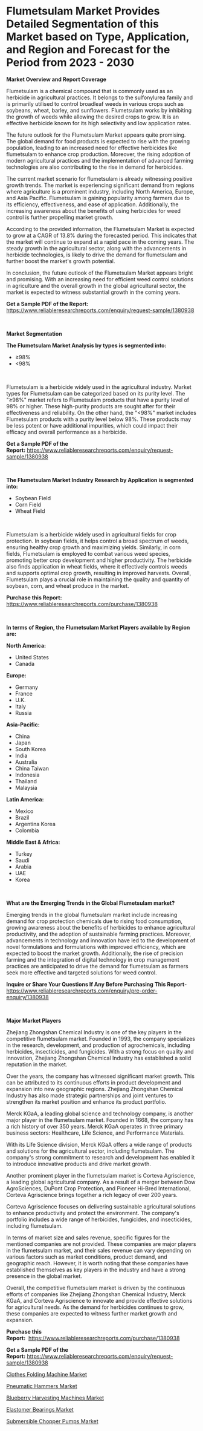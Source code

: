 <p><h1>Flumetsulam Market Provides Detailed Segmentation of this Market based on Type, Application, and Region and Forecast for the Period from 2023 - 2030</h1></p><p><strong>Market Overview and Report Coverage</strong></p>
<p><p>Flumetsulam is a chemical compound that is commonly used as an herbicide in agricultural practices. It belongs to the sulfonylurea family and is primarily utilised to control broadleaf weeds in various crops such as soybeans, wheat, barley, and sunflowers. Flumetsulam works by inhibiting the growth of weeds while allowing the desired crops to grow. It is an effective herbicide known for its high selectivity and low application rates.</p><p>The future outlook for the Flumetsulam Market appears quite promising. The global demand for food products is expected to rise with the growing population, leading to an increased need for effective herbicides like flumetsulam to enhance crop production. Moreover, the rising adoption of modern agricultural practices and the implementation of advanced farming technologies are also contributing to the rise in demand for herbicides.</p><p>The current market scenario for flumetsulam is already witnessing positive growth trends. The market is experiencing significant demand from regions where agriculture is a prominent industry, including North America, Europe, and Asia Pacific. Flumetsulam is gaining popularity among farmers due to its efficiency, effectiveness, and ease of application. Additionally, the increasing awareness about the benefits of using herbicides for weed control is further propelling market growth.</p><p>According to the provided information, the Flumetsulam Market is expected to grow at a CAGR of 13.8% during the forecasted period. This indicates that the market will continue to expand at a rapid pace in the coming years. The steady growth in the agricultural sector, along with the advancements in herbicide technologies, is likely to drive the demand for flumetsulam and further boost the market's growth potential.</p><p>In conclusion, the future outlook of the Flumetsulam Market appears bright and promising. With an increasing need for efficient weed control solutions in agriculture and the overall growth in the global agricultural sector, the market is expected to witness substantial growth in the coming years.</p></p>
<p><strong>Get a Sample PDF of the Report:</strong> <a href="https://www.reliableresearchreports.com/enquiry/request-sample/1380938">https://www.reliableresearchreports.com/enquiry/request-sample/1380938</a></p>
<p>&nbsp;</p>
<p><strong>Market Segmentation</strong></p>
<p><strong>The Flumetsulam Market Analysis by types is segmented into:</strong></p>
<p><ul><li>≥98%</li><li><98%</li></ul></p>
<p>&nbsp;</p>
<p><p>Flumetsulam is a herbicide widely used in the agricultural industry. Market types for Flumetsulam can be categorized based on its purity level. The "≥98%" market refers to Flumetsulam products that have a purity level of 98% or higher. These high-purity products are sought after for their effectiveness and reliability. On the other hand, the "<98%" market includes Flumetsulam products with a purity level below 98%. These products may be less potent or have additional impurities, which could impact their efficacy and overall performance as a herbicide.</p></p>
<p><strong>Get a Sample PDF of the Report:</strong>&nbsp;<a href="https://www.reliableresearchreports.com/enquiry/request-sample/1380938">https://www.reliableresearchreports.com/enquiry/request-sample/1380938</a></p>
<p>&nbsp;</p>
<p><strong>The Flumetsulam Market Industry Research by Application is segmented into:</strong></p>
<p><ul><li>Soybean Field</li><li>Corn Field</li><li>Wheat Field</li></ul></p>
<p>&nbsp;</p>
<p><p>Flumetsulam is a herbicide widely used in agricultural fields for crop protection. In soybean fields, it helps control a broad spectrum of weeds, ensuring healthy crop growth and maximizing yields. Similarly, in corn fields, Flumetsulam is employed to combat various weed species, promoting better crop development and higher productivity. The herbicide also finds application in wheat fields, where it effectively controls weeds and supports optimal crop growth, resulting in improved harvests. Overall, Flumetsulam plays a crucial role in maintaining the quality and quantity of soybean, corn, and wheat produce in the market.</p></p>
<p><strong>Purchase this Report:</strong>&nbsp; <a href="https://www.reliableresearchreports.com/purchase/1380938">https://www.reliableresearchreports.com/purchase/1380938</a></p>
<p>&nbsp;</p>
<p><strong>In terms of Region, the Flumetsulam Market Players available by Region are:</strong></p>
<p>
    <p> <strong> North America: </strong>
        <ul>
            <li>United States</li>
            <li>Canada</li>
        </ul>
        </p> 
    <p> <strong> Europe: </strong>
        <ul>
            <li>Germany</li>
            <li>France</li>
            <li>U.K.</li>
            <li>Italy</li>
            <li>Russia</li>
        </ul>
        </p> 
    <p> <strong> Asia-Pacific: </strong>
        <ul>
            <li>China</li>
            <li>Japan</li>
            <li>South Korea</li>
            <li>India</li>
            <li>Australia</li>
            <li>China Taiwan</li>
            <li>Indonesia</li>
            <li>Thailand</li>
            <li>Malaysia</li>
        </ul>
        </p> 
    <p> <strong> Latin America: </strong>
        <ul>
            <li>Mexico</li>
            <li>Brazil</li>
            <li>Argentina Korea</li>
            <li>Colombia</li>
        </ul>
        </p> 
    <p> <strong> Middle East & Africa: </strong>
        <ul>
            <li>Turkey</li>
            <li>Saudi</li>
            <li>Arabia</li>
            <li>UAE</li>
            <li>Korea</li>
        </ul>
    </p>
    </p>
<p>&nbsp;</p>
<p><strong>What are the Emerging Trends in the Global Flumetsulam market?</strong></p>
<p><p>Emerging trends in the global flumetsulam market include increasing demand for crop protection chemicals due to rising food consumption, growing awareness about the benefits of herbicides to enhance agricultural productivity, and the adoption of sustainable farming practices. Moreover, advancements in technology and innovation have led to the development of novel formulations and formulations with improved efficiency, which are expected to boost the market growth. Additionally, the rise of precision farming and the integration of digital technology in crop management practices are anticipated to drive the demand for flumetsulam as farmers seek more effective and targeted solutions for weed control.</p></p>
<p><strong>Inquire or Share Your Questions If Any Before Purchasing This Report</strong>- <a href="https://www.reliableresearchreports.com/enquiry/pre-order-enquiry/1380938">https://www.reliableresearchreports.com/enquiry/pre-order-enquiry/1380938</a></p>
<p>&nbsp;</p>
<p><strong>Major Market Players</strong></p>
<p><p>Zhejiang Zhongshan Chemical Industry is one of the key players in the competitive flumetsulam market. Founded in 1993, the company specializes in the research, development, and production of agrochemicals, including herbicides, insecticides, and fungicides. With a strong focus on quality and innovation, Zhejiang Zhongshan Chemical Industry has established a solid reputation in the market.</p><p>Over the years, the company has witnessed significant market growth. This can be attributed to its continuous efforts in product development and expansion into new geographic regions. Zhejiang Zhongshan Chemical Industry has also made strategic partnerships and joint ventures to strengthen its market position and enhance its product portfolio.</p><p>Merck KGaA, a leading global science and technology company, is another major player in the flumetsulam market. Founded in 1668, the company has a rich history of over 350 years. Merck KGaA operates in three primary business sectors: Healthcare, Life Science, and Performance Materials.</p><p>With its Life Science division, Merck KGaA offers a wide range of products and solutions for the agricultural sector, including flumetsulam. The company's strong commitment to research and development has enabled it to introduce innovative products and drive market growth.</p><p>Another prominent player in the flumetsulam market is Corteva Agriscience, a leading global agricultural company. As a result of a merger between Dow AgroSciences, DuPont Crop Protection, and Pioneer Hi-Bred International, Corteva Agriscience brings together a rich legacy of over 200 years.</p><p>Corteva Agriscience focuses on delivering sustainable agricultural solutions to enhance productivity and protect the environment. The company's portfolio includes a wide range of herbicides, fungicides, and insecticides, including flumetsulam.</p><p>In terms of market size and sales revenue, specific figures for the mentioned companies are not provided. These companies are major players in the flumetsulam market, and their sales revenue can vary depending on various factors such as market conditions, product demand, and geographic reach. However, it is worth noting that these companies have established themselves as key players in the industry and have a strong presence in the global market.</p><p>Overall, the competitive flumetsulam market is driven by the continuous efforts of companies like Zhejiang Zhongshan Chemical Industry, Merck KGaA, and Corteva Agriscience to innovate and provide effective solutions for agricultural needs. As the demand for herbicides continues to grow, these companies are expected to witness further market growth and expansion.</p></p>
<p><strong>Purchase this Report:</strong>&nbsp;&nbsp;<a href="https://www.reliableresearchreports.com/purchase/1380938">https://www.reliableresearchreports.com/purchase/1380938</a></p>
<p></p>
<p><strong>Get a Sample PDF of the Report:</strong>&nbsp;<a href="https://www.reliableresearchreports.com/enquiry/request-sample/1380938">https://www.reliableresearchreports.com/enquiry/request-sample/1380938</a></p>
<p><p><a href="https://medium.com/@fire.honor.safe/clothes-folding-machine-market-size-reveals-the-best-marketing-channels-in-global-industry-8a7be5ccb9b9">Clothes Folding Machine Market</a></p><p><a href="https://medium.com/@pair.holy.proof/pneumatic-hammers-market-analysis-and-sze-forecasted-for-period-from-2023-to-2030-1310f61b1b49">Pneumatic Hammers Market</a></p><p><a href="https://medium.com/@draft.web.back/analyzing-blueberry-harvesting-machines-market-global-industry-perspective-and-forecast-2023-to-ed6d0b5e617b">Blueberry Harvesting Machines Market</a></p><p><a href="https://medium.com/@lap.snake.again/elastomer-bearings-market-trends-forecast-and-competitive-analysis-to-2030-e3a678f29681">Elastomer Bearings Market</a></p><p><a href="https://medium.com/@wall.see.write/submersible-chopper-pumps-market-comprehensive-assessment-by-type-application-and-geography-d8dc4b5d2c2b">Submersible Chopper Pumps Market</a></p></p>